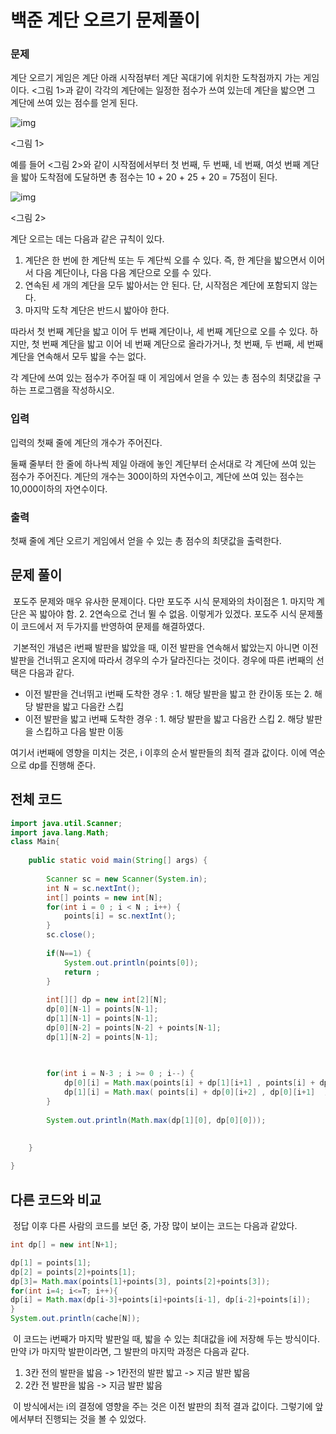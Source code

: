 # 백준 계단 오르기 문제풀이


### 문제

계단 오르기 게임은 계단 아래 시작점부터 계단 꼭대기에 위치한 도착점까지 가는 게임이다. <그림 1>과 같이 각각의 계단에는 일정한 점수가 쓰여 있는데 계단을 밟으면 그 계단에 쓰여 있는 점수를 얻게 된다.

![img](https://upload.acmicpc.net/7177ea45-aa8d-4724-b256-7b84832c9b97/-/preview/)

<그림 1>

예를 들어 <그림 2>와 같이 시작점에서부터 첫 번째, 두 번째, 네 번째, 여섯 번째 계단을 밟아 도착점에 도달하면 총 점수는 10 + 20 + 25 + 20 = 75점이 된다.

![img](https://upload.acmicpc.net/f00b6121-1c25-492e-9bc0-d96377c586b0/-/preview/)

<그림 2>

계단 오르는 데는 다음과 같은 규칙이 있다.

1. 계단은 한 번에 한 계단씩 또는 두 계단씩 오를 수 있다. 즉, 한 계단을 밟으면서 이어서 다음 계단이나, 다음 다음 계단으로 오를 수 있다.
2. 연속된 세 개의 계단을 모두 밟아서는 안 된다. 단, 시작점은 계단에 포함되지 않는다.
3. 마지막 도착 계단은 반드시 밟아야 한다.

따라서 첫 번째 계단을 밟고 이어 두 번째 계단이나, 세 번째 계단으로 오를 수 있다. 하지만, 첫 번째 계단을 밟고 이어 네 번째 계단으로 올라가거나, 첫 번째, 두 번째, 세 번째 계단을 연속해서 모두 밟을 수는 없다.

각 계단에 쓰여 있는 점수가 주어질 때 이 게임에서 얻을 수 있는 총 점수의 최댓값을 구하는 프로그램을 작성하시오.

### 입력

입력의 첫째 줄에 계단의 개수가 주어진다.

둘째 줄부터 한 줄에 하나씩 제일 아래에 놓인 계단부터 순서대로 각 계단에 쓰여 있는 점수가 주어진다. 계단의 개수는 300이하의 자연수이고, 계단에 쓰여 있는 점수는 10,000이하의 자연수이다.

### 출력

첫째 줄에 계단 오르기 게임에서 얻을 수 있는 총 점수의 최댓값을 출력한다.



## 문제 풀이

​	포도주 문제와 매우 유사한 문제이다. 다만 포도주 시식 문제와의 차이점은 1. 마지막 계단은 꼭 밟아야 함. 2. 2연속으로 건너 뛸 수 없음. 이렇게가 있겠다. 포도주 시식 문제풀이 코드에서 저 두가지를 반영하여 문제를 해결하였다. 

​	기본적인 개념은 i번째 발판을 밟았을 때, 이전 발판을 연속해서 밟았는지 아니면 이전 발판을 건너뛰고 온지에 따라서 경우의 수가 달라진다는 것이다. 경우에 따른 i번째의 선택은 다음과 같다.

- 이전 발판을 건너뛰고 i번째 도착한 경우 : 1. 해당 발판을 밟고 한 칸이동 또는 2. 해당 발판을 밟고 다음칸 스킵
- 이전 발판을 밟고 i번째 도착한 경우 : 1. 해당 발판을 밟고 다음칸 스킵 2. 해당 발판을 스킵하고 다음 발판 이동

여기서 i번째에 영향을 미치는 것은, i 이후의 순서 발판들의 최적 결과 값이다. 이에 역순으로 dp를 진행해 준다. 

## 전체 코드

```java
import java.util.Scanner;
import java.lang.Math;
class Main{
	
	public static void main(String[] args) {
		
		Scanner sc = new Scanner(System.in);
		int N = sc.nextInt();
		int[] points = new int[N];
		for(int i = 0 ; i < N ; i++) {
			points[i] = sc.nextInt();
		}
		sc.close();
		
		if(N==1) {
			System.out.println(points[0]);
			return ;
		}
		
		int[][] dp = new int[2][N];
		dp[0][N-1] = points[N-1];
		dp[1][N-1] = points[N-1];
		dp[0][N-2] = points[N-2] + points[N-1];
		dp[1][N-2] = points[N-1];

				
				
		for(int i = N-3 ; i >= 0 ; i--) {
			dp[0][i] = Math.max(points[i] + dp[1][i+1] , points[i] + dp[1][i+2]  ) ;
			dp[1][i] = Math.max( points[i] + dp[0][i+2] , dp[0][i+1]  );
		}
		
		System.out.println(Math.max(dp[1][0], dp[0][0]));
		
		
	}

}
```



## 다른 코드와 비교

​	정답 이후 다른 사람의 코드를 보던 중, 가장 많이 보이는 코드는 다음과 같았다. 

```java
int dp[] = new int[N+1];

dp[1] = points[1];
dp[2] = points[2]+points[1];
dp[3]= Math.max(points[1]+points[3], points[2]+points[3]);
for(int i=4; i<=T; i++){
dp[i] = Math.max(dp[i-3]+points[i]+points[i-1], dp[i-2]+points[i]);
}
System.out.println(cache[N]);


```

​	이 코드는 i번째가 마지막 발판일 때, 밟을 수 있는 최대값을 i에 저장해 두는 방식이다. 만약 i가 마지막 발판이라면, 그 발판의 마지막 과정은 다음과 같다. 

1. 3칸 전의 발판을 밟음 -> 1칸전의 발판 밟고 -> 지금 발판 밟음
2. 2칸 전 발판을 밟음 -> 지금 발판 밟음

​	이 방식에서는 i의 결정에 영향을 주는 것은 이전 발판의 최적 결과 값이다. 그렇기에 앞에서부터 진행되는 것을 볼 수 있었다. 


